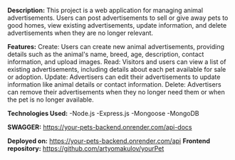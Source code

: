 **Description:**
This project is a web application for managing animal advertisements. Users can post advertisements to sell or give away pets to good homes, view existing advertisements, update information, and delete advertisements when they are no longer relevant.

**Features:**
Create: Users can create new animal advertisements, providing details such as the animal's name, breed, age, description, contact information, and upload images.
Read: Visitors and users can view a list of existing advertisements, including details about each pet available for sale or adoption.
Update: Advertisers can edit their advertisements to update information like animal details or contact information.
Delete: Advertisers can remove their advertisements when they no longer need them or when the pet is no longer available.

**Technologies Used:**
-Node.js
-Express.js 
-Mongoose
-MongoDB 

**SWAGGER:** https://your-pets-backend.onrender.com/api-docs


**Deployed on:** https://your-pets-backend.onrender.com/api
**Frontend repository:** https://github.com/artyomakulov/yourPet
